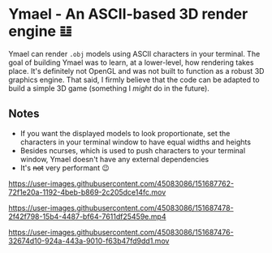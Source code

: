 # Ymael - An ASCII-based 3D render engine 𝌭

Ymael can render `.obj` models using ASCII characters in your terminal. The goal of building Ymael was to learn, at a lower-level, how rendering takes place. It's definitely not OpenGL and was not built to function as a robust 3D graphics engine. That said, I firmly believe that the code can be adapted to build a simple 3D game (something I _might_ do in the future).

## Notes
- If you want the displayed models to look proportionate, set the characters in your terminal window to have equal widths and heights
- Besides ncurses, which is used to push characters to your terminal window, Ymael doesn't have any external dependencies
- It's <s>not</s> very performant 😉



https://user-images.githubusercontent.com/45083086/151687762-72f1e20a-1192-4beb-b869-2c205dce14fc.mov

https://user-images.githubusercontent.com/45083086/151687478-2f42f798-15b4-4487-bf64-7611df25459e.mp4

https://user-images.githubusercontent.com/45083086/151687476-32674d10-924a-443a-9010-f63b47fd9dd1.mov



